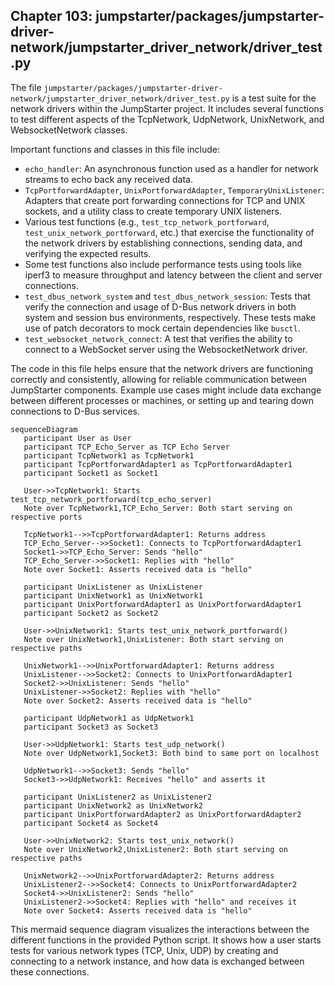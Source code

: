 ## Chapter 103: jumpstarter/packages/jumpstarter-driver-network/jumpstarter_driver_network/driver_test.py

 The file `jumpstarter/packages/jumpstarter-driver-network/jumpstarter_driver_network/driver_test.py` is a test suite for the network drivers within the JumpStarter project. It includes several functions to test different aspects of the TcpNetwork, UdpNetwork, UnixNetwork, and WebsocketNetwork classes.

   Important functions and classes in this file include:

   - `echo_handler`: An asynchronous function used as a handler for network streams to echo back any received data.
   - `TcpPortforwardAdapter`, `UnixPortforwardAdapter`, `TemporaryUnixListener`: Adapters that create port forwarding connections for TCP and UNIX sockets, and a utility class to create temporary UNIX listeners.
   - Various test functions (e.g., `test_tcp_network_portforward`, `test_unix_network_portforward`, etc.) that exercise the functionality of the network drivers by establishing connections, sending data, and verifying the expected results.
   - Some test functions also include performance tests using tools like iperf3 to measure throughput and latency between the client and server connections.
   - `test_dbus_network_system` and `test_dbus_network_session`: Tests that verify the connection and usage of D-Bus network drivers in both system and session bus environments, respectively. These tests make use of patch decorators to mock certain dependencies like `busctl`.
   - `test_websocket_network_connect`: A test that verifies the ability to connect to a WebSocket server using the WebsocketNetwork driver.

   The code in this file helps ensure that the network drivers are functioning correctly and consistently, allowing for reliable communication between JumpStarter components. Example use cases might include data exchange between different processes or machines, or setting up and tearing down connections to D-Bus services.

 ```mermaid
sequenceDiagram
    participant User as User
    participant TCP_Echo_Server as TCP Echo Server
    participant TcpNetwork1 as TcpNetwork1
    participant TcpPortforwardAdapter1 as TcpPortforwardAdapter1
    participant Socket1 as Socket1

    User->>TcpNetwork1: Starts test_tcp_network_portforward(tcp_echo_server)
    Note over TcpNetwork1,TCP_Echo_Server: Both start serving on respective ports

    TcpNetwork1-->>TcpPortforwardAdapter1: Returns address
    TCP_Echo_Server-->>Socket1: Connects to TcpPortforwardAdapter1
    Socket1->>TCP_Echo_Server: Sends "hello"
    TCP_Echo_Server->>Socket1: Replies with "hello"
    Note over Socket1: Asserts received data is "hello"

    participant UnixListener as UnixListener
    participant UnixNetwork1 as UnixNetwork1
    participant UnixPortforwardAdapter1 as UnixPortforwardAdapter1
    participant Socket2 as Socket2

    User->>UnixNetwork1: Starts test_unix_network_portforward()
    Note over UnixNetwork1,UnixListener: Both start serving on respective paths

    UnixNetwork1-->>UnixPortforwardAdapter1: Returns address
    UnixListener-->>Socket2: Connects to UnixPortforwardAdapter1
    Socket2->>UnixListener: Sends "hello"
    UnixListener->>Socket2: Replies with "hello"
    Note over Socket2: Asserts received data is "hello"

    participant UdpNetwork1 as UdpNetwork1
    participant Socket3 as Socket3

    User->>UdpNetwork1: Starts test_udp_network()
    Note over UdpNetwork1,Socket3: Both bind to same port on localhost

    UdpNetwork1-->>Socket3: Sends "hello"
    Socket3->>UdpNetwork1: Receives "hello" and asserts it

    participant UnixListener2 as UnixListener2
    participant UnixNetwork2 as UnixNetwork2
    participant UnixPortforwardAdapter2 as UnixPortforwardAdapter2
    participant Socket4 as Socket4

    User->>UnixNetwork2: Starts test_unix_network()
    Note over UnixNetwork2,UnixListener2: Both start serving on respective paths

    UnixNetwork2-->>UnixPortforwardAdapter2: Returns address
    UnixListener2-->>Socket4: Connects to UnixPortforwardAdapter2
    Socket4->>UnixListener2: Sends "hello"
    UnixListener2->>Socket4: Replies with "hello" and receives it
    Note over Socket4: Asserts received data is "hello"
```

This mermaid sequence diagram visualizes the interactions between the different functions in the provided Python script. It shows how a user starts tests for various network types (TCP, Unix, UDP) by creating and connecting to a network instance, and how data is exchanged between these connections.
